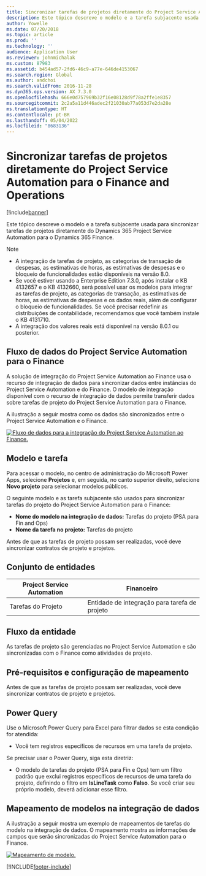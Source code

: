 ```yaml
---
title: Sincronizar tarefas de projetos diretamente do Project Service Automation para o Finance and Operations
description: Este tópico descreve o modelo e a tarefa subjacente usada para sincronizar tarefas de projetos diretamente do Microsoft Dynamics 365 Project Service Automation para o Dynamics 365 Finance.
author: Yowelle
ms.date: 07/20/2018
ms.topic: article
ms.prod: ''
ms.technology: ''
audience: Application User
ms.reviewer: johnmichalak
ms.custom: 87983
ms.assetid: b454ad57-2fd6-46c9-a77e-646de4153067
ms.search.region: Global
ms.author: andchoi
ms.search.validFrom: 2016-11-28
ms.dyn365.ops.version: AX 7.3.0
ms.openlocfilehash: 666e0d757969b32f16e08128d9f78a2ffe1e8357
ms.sourcegitcommit: 2c2a5a11d446adec2f21030ab77a053d7e2da28e
ms.translationtype: HT
ms.contentlocale: pt-BR
ms.lasthandoff: 05/04/2022
ms.locfileid: "8683136"
---
```

# <a name="synchronize-project-tasks-directly-from-project-service-automation-to-finance-and-operations"></a>Sincronizar tarefas de projetos diretamente do Project Service Automation para o Finance and Operations

[!include[banner](../includes/banner.md)]

Este tópico descreve o modelo e a tarefa subjacente usada para sincronizar tarefas de projetos diretamente do Dynamics 365 Project Service Automation para o Dynamics 365 Finance.

> [!NOTE]
> - A integração de tarefas de projeto, as categorias de transação de despesas, as estimativas de horas, as estimativas de despesas e o bloqueio de funcionalidades estão disponíveis na versão 8.0.
> - Se você estiver usando a Enterprise Edition 7.3.0, após instalar o KB 4132657 e o KB 4132660, será possível usar os modelos para integrar as tarefas de projeto, as categorias de transação, as estimativas de horas, as estimativas de despesas e os dados reais, além de configurar o bloqueio de funcionalidades. Se você precisar redefinir as distribuições de contabilidade, recomendamos que você também instale o KB 4131710.
> - A integração dos valores reais está disponível na versão 8.0.1 ou posterior.

## <a name="data-flow-for-project-service-automation-to-finance"></a>Fluxo de dados do Project Service Automation para o Finance

A solução de integração do Project Service Automation ao Finance usa o recurso de integração de dados para sincronizar dados entre instâncias do Project Service Automation e do Finance. O modelo de integração disponível com o recurso de integração de dados permite transferir dados sobre tarefas de projeto do Project Service Automation para o Finance.

A ilustração a seguir mostra como os dados são sincronizados entre o Project Service Automation e o Finance.

[![Fluxo de dados para a integração do Project Service Automation ao Finance.](./media/ProjectTasksFlow.png)](./media/ProjectTasksFlow.png)

## <a name="template-and-task"></a>Modelo e tarefa

Para acessar o modelo, no centro de administração do Microsoft Power Apps, selecione **Projetos** e, em seguida, no canto superior direito, selecione **Novo projeto** para selecionar modelos públicos.

O seguinte modelo e as tarefa subjacente são usados para sincronizar tarefas do projeto do Project Service Automation para o Finance:

- **Nome do modelo na integração de dados:** Tarefas do projeto (PSA para Fin and Ops)
- **Nome da tarefa no projeto:** Tarefas do projeto

Antes de que as tarefas de projeto possam ser realizadas, você deve sincronizar contratos de projeto e projetos.

## <a name="entity-set"></a>Conjunto de entidades

| Project Service Automation | Financeiro                             |
|----------------------------|-------------------------------------|
| Tarefas do Projeto              | Entidade de integração para tarefa de projeto |

## <a name="entity-flow"></a>Fluxo da entidade

As tarefas de projeto são gerenciadas no Project Service Automation e são sincronizadas com o Finance como atividades de projeto.

## <a name="prerequisites-and-mapping-setup"></a>Pré-requisitos e configuração de mapeamento

Antes de que as tarefas de projeto possam ser realizadas, você deve sincronizar contratos de projeto e projetos.

## <a name="power-query"></a>Power Query

Use o Microsoft Power Query para Excel para filtrar dados se esta condição for atendida:

- Você tem registros específicos de recursos em uma tarefa de projeto.

Se precisar usar o Power Query, siga esta diretriz:

- O modelo de tarefas do projeto (PSA para Fin e Ops) tem um filtro padrão que exclui registros específicos de recursos de uma tarefa do projeto, definindo o filtro em **IsLineTask** como **Falso**. Se você criar seu próprio modelo, deverá adicionar esse filtro.

## <a name="template-mapping-in-data-integration"></a>Mapeamento de modelos na integração de dados

A ilustração a seguir mostra um exemplo de mapeamentos de tarefas do modelo na integração de dados. O mapeamento mostra as informações de campos que serão sincronizadas do Project Service Automation para o Finance.

[![Mapeamento de modelo.](./media/ProjectTasksMapping.png)](./media/ProjectTasksMapping.png)


[!INCLUDE[footer-include](../includes/footer-banner.md)]